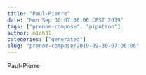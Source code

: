```yaml
---
title: "Paul-Pierre"
date: "Mon Sep 30 07:06:06 CEST 2019"
tags: ["prenom-compose", "pipotron"]
author: m1ch3l
categories: ["generated"]
slug: "prenom-compose/2019-09-30-07:06:06"
---
```


Paul-Pierre

